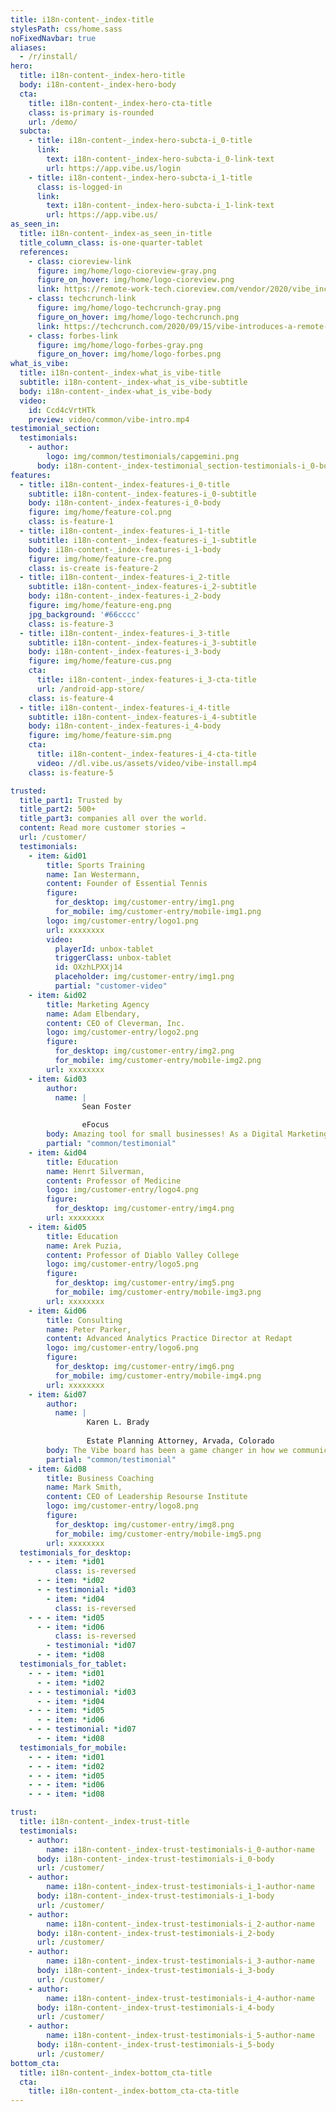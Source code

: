```yaml
---
title: i18n-content-_index-title
stylesPath: css/home.sass
noFixedNavbar: true
aliases:
  - /r/install/
hero:
  title: i18n-content-_index-hero-title
  body: i18n-content-_index-hero-body
  cta:
    title: i18n-content-_index-hero-cta-title
    class: is-primary is-rounded
    url: /demo/
  subcta:
    - title: i18n-content-_index-hero-subcta-i_0-title
      link:
        text: i18n-content-_index-hero-subcta-i_0-link-text
        url: https://app.vibe.us/login
    - title: i18n-content-_index-hero-subcta-i_1-title
      class: is-logged-in
      link:
        text: i18n-content-_index-hero-subcta-i_1-link-text
        url: https://app.vibe.us/
as_seen_in:
  title: i18n-content-_index-as_seen_in-title
  title_column_class: is-one-quarter-tablet
  references:
    - class: cioreview-link
      figure: img/home/logo-cioreview-gray.png
      figure_on_hover: img/home/logo-cioreview.png
      link: https://remote-work-tech.cioreview.com/vendor/2020/vibe_inc
    - class: techcrunch-link
      figure: img/home/logo-techcrunch-gray.png
      figure_on_hover: img/home/logo-techcrunch.png
      link: https://techcrunch.com/2020/09/15/vibe-introduces-a-remote-collaboration-solution-that-works-with-your-favorite-apps/
    - class: forbes-link
      figure: img/home/logo-forbes-gray.png
      figure_on_hover: img/home/logo-forbes.png
what_is_vibe:
  title: i18n-content-_index-what_is_vibe-title
  subtitle: i18n-content-_index-what_is_vibe-subtitle
  body: i18n-content-_index-what_is_vibe-body
  video:
    id: Ccd4cVrtHTk
    preview: video/common/vibe-intro.mp4
testimonial_section:
  testimonials:
    - author:
        logo: img/common/testimonials/capgemini.png
      body: i18n-content-_index-testimonial_section-testimonials-i_0-body
features:
  - title: i18n-content-_index-features-i_0-title
    subtitle: i18n-content-_index-features-i_0-subtitle
    body: i18n-content-_index-features-i_0-body
    figure: img/home/feature-col.png
    class: is-feature-1
  - title: i18n-content-_index-features-i_1-title
    subtitle: i18n-content-_index-features-i_1-subtitle
    body: i18n-content-_index-features-i_1-body
    figure: img/home/feature-cre.png
    class: is-create is-feature-2
  - title: i18n-content-_index-features-i_2-title
    subtitle: i18n-content-_index-features-i_2-subtitle
    body: i18n-content-_index-features-i_2-body
    figure: img/home/feature-eng.png
    jpg_background: '#66cccc'
    class: is-feature-3
  - title: i18n-content-_index-features-i_3-title
    subtitle: i18n-content-_index-features-i_3-subtitle
    body: i18n-content-_index-features-i_3-body
    figure: img/home/feature-cus.png
    cta:
      title: i18n-content-_index-features-i_3-cta-title
      url: /android-app-store/
    class: is-feature-4
  - title: i18n-content-_index-features-i_4-title
    subtitle: i18n-content-_index-features-i_4-subtitle
    body: i18n-content-_index-features-i_4-body
    figure: img/home/feature-sim.png
    cta:
      title: i18n-content-_index-features-i_4-cta-title
      video: //dl.vibe.us/assets/video/vibe-install.mp4
    class: is-feature-5

trusted:
  title_part1: Trusted by   
  title_part2: 500+
  title_part3: companies all over the world.
  content: Read more customer stories →
  url: /customer/
  testimonials:
    - item: &id01
        title: Sports Training
        name: Ian Westermann,
        content: Founder of Essential Tennis
        figure:
          for_desktop: img/customer-entry/img1.png
          for_mobile: img/customer-entry/mobile-img1.png
        logo: img/customer-entry/logo1.png
        url: xxxxxxxx
        video:
          playerId: unbox-tablet
          triggerClass: unbox-tablet
          id: OXzhLPXXj14
          placeholder: img/customer-entry/img1.png
          partial: "customer-video"
    - item: &id02
        title: Marketing Agency
        name: Adam Elbendary,
        content: CEO of Cleverman, Inc.
        logo: img/customer-entry/logo2.png
        figure:
          for_desktop: img/customer-entry/img2.png
          for_mobile: img/customer-entry/mobile-img2.png
        url: xxxxxxxx
    - item: &id03
        author:
          name: |
                Sean Foster

                eFocus
        body: Amazing tool for small businesses! As a Digital Marketing Agency, I'm wondering where you have been all my life Vibe! Business daily operations is not only more effective but also a lot more fun!
        partial: "common/testimonial"
    - item: &id04
        title: Education 
        name: Henrt Silverman,
        content: Professor of Medicine
        logo: img/customer-entry/logo4.png
        figure:
          for_desktop: img/customer-entry/img4.png
        url: xxxxxxxx
    - item: &id05
        title: Education
        name: Arek Puzia,
        content: Professor of Diablo Valley College
        logo: img/customer-entry/logo5.png
        figure:
          for_desktop: img/customer-entry/img5.png
          for_mobile: img/customer-entry/mobile-img3.png
        url: xxxxxxxx
    - item: &id06
        title: Consulting
        name: Peter Parker, 
        content: Advanced Analytics Practice Director at Redapt
        logo: img/customer-entry/logo6.png
        figure:
          for_desktop: img/customer-entry/img6.png
          for_mobile: img/customer-entry/mobile-img4.png
        url: xxxxxxxx
    - item: &id07
        author:
          name: |
                 Karen L. Brady
                 
                 Estate Planning Attorney, Arvada, Colorado
        body: The Vibe board has been a game changer in how we communicate with clients, both in-person and virtually.
        partial: "common/testimonial"
    - item: &id08
        title: Business Coaching
        name: Mark Smith,
        content: CEO of Leadership Resourse Institute
        logo: img/customer-entry/logo8.png
        figure:
          for_desktop: img/customer-entry/img8.png
          for_mobile: img/customer-entry/mobile-img5.png
        url: xxxxxxxx
  testimonials_for_desktop:
    - - - item: *id01
          class: is-reversed
      - - item: *id02
      - - testimonial: *id03
        - item: *id04
          class: is-reversed
    - - - item: *id05
      - - item: *id06
          class: is-reversed
        - testimonial: *id07
      - - item: *id08
  testimonials_for_tablet:
    - - - item: *id01
      - - item: *id02
    - - - testimonial: *id03
      - - item: *id04
    - - - item: *id05
      - - item: *id06
    - - - testimonial: *id07
      - - item: *id08
  testimonials_for_mobile:
    - - - item: *id01
    - - - item: *id02
    - - - item: *id05
    - - - item: *id06
    - - - item: *id08

trust:
  title: i18n-content-_index-trust-title
  testimonials:
    - author:
        name: i18n-content-_index-trust-testimonials-i_0-author-name
      body: i18n-content-_index-trust-testimonials-i_0-body
      url: /customer/
    - author:
        name: i18n-content-_index-trust-testimonials-i_1-author-name
      body: i18n-content-_index-trust-testimonials-i_1-body
      url: /customer/
    - author:
        name: i18n-content-_index-trust-testimonials-i_2-author-name
      body: i18n-content-_index-trust-testimonials-i_2-body
      url: /customer/
    - author:
        name: i18n-content-_index-trust-testimonials-i_3-author-name
      body: i18n-content-_index-trust-testimonials-i_3-body
      url: /customer/
    - author:
        name: i18n-content-_index-trust-testimonials-i_4-author-name
      body: i18n-content-_index-trust-testimonials-i_4-body
      url: /customer/
    - author:
        name: i18n-content-_index-trust-testimonials-i_5-author-name
      body: i18n-content-_index-trust-testimonials-i_5-body
      url: /customer/
bottom_cta:
  title: i18n-content-_index-bottom_cta-title
  cta:
    title: i18n-content-_index-bottom_cta-cta-title
---
```

